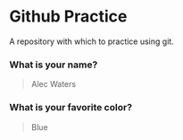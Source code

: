 # Github Practice

A repository with which to practice using git.

### What is your name?

> Alec Waters


### What is your favorite color?

> Blue
